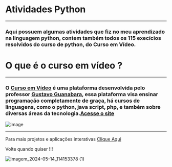 # Atividades Python
***

 ### Aqui possuem algumas atividades que fiz no meu aprendizado na linguagem python, contem também todos os 115 execícios resolvidos do curso de python, do Curso em Vídeo.

# O que é o curso em vídeo ?
***

### O [Curso em Vídeo](https://github.com/cursoemvideo) é uma plataforma desenvolvida pelo professor [Gustavo Guanabara](https://github.com/gustavoguanabara), essa plataforma visa ensinar programação completamente de graça, há cursos de linguagens, como o python, java script, php, e também sobre diversas áreas da tecnologia.[Acesse o site](https://www.cursoemvideo.com)

![image](https://github.com/Gabriel-Ribeiro-Barbosa/Atividades_Python/assets/168477908/13ae1571-2891-453a-95a4-09bbf60a7e06)
***
Para mais projetos e aplicações interativas [Clique Aqui](https://github.com/Gabriel-Ribeiro-Barbosa)

Volte quando quiser !!!

![imagem_2024-05-14_114153378 (1)](https://github.com/settings/replies/assets/168477908/727733dd-e301-47aa-a9e6-4e614808f255)




